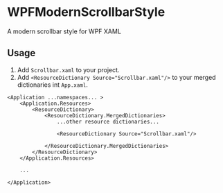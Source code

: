# WPFModernScrollbarStyle
A modern scrollbar style for WPF XAML

## Usage

1. Add `Scrollbar.xaml` to your project.
2. Add `<ResourceDictionary Source="Scrollbar.xaml"/>` to your merged dictionaries int `App.xaml`.

```
<Application ...namespaces... >
    <Application.Resources>
        <ResourceDictionary>
            <ResourceDictionary.MergedDictionaries>
                ...other resource dictionaries...
                
                <ResourceDictionary Source="Scrollbar.xaml"/>
                
            </ResourceDictionary.MergedDictionaries>
        </ResourceDictionary>
    </Application.Resources>
    
    ...

</Application>
```
